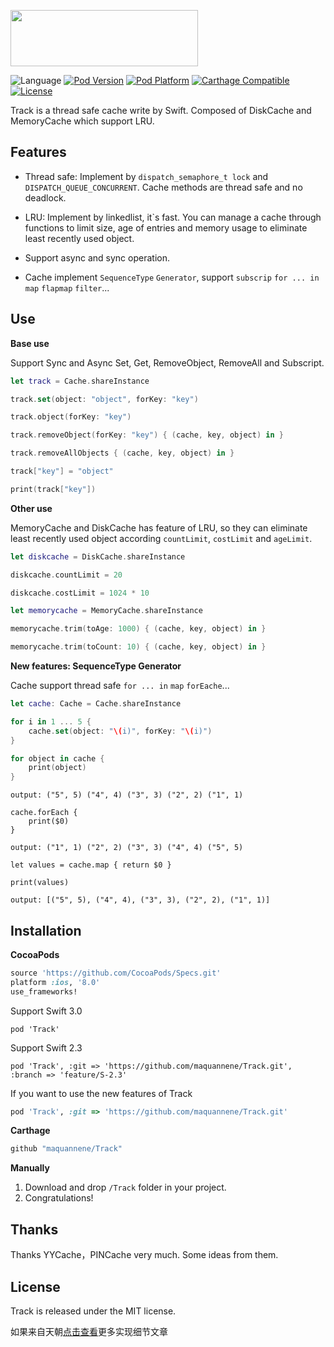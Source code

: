 <p align="left"><img src="http://ww4.sinaimg.cn/large/65312d9agw1f48moyot15j20du04odg6.jpg" width="300" height="90"/></p>

![Language](https://img.shields.io/badge/language-Swift%202.2-orange.svg)
[![Pod Version](http://img.shields.io/cocoapods/v/Track.svg?style=flat)](http://cocoadocs.org/docsets/Track/)
[![Pod Platform](http://img.shields.io/cocoapods/p/Track.svg?style=flat)](http://cocoadocs.org/docsets/Track/)
[![Carthage Compatible](https://img.shields.io/badge/Carthage-compatible-4BC51D.svg?style=flat)](https://github.com/Carthage/Carthage)
[![License](https://img.shields.io/badge/license-MIT-blue.svg)](https://github.com/maquannene/Track/blob/master/LICENSE)

Track is a thread safe cache write by Swift. Composed of DiskCache and MemoryCache which support LRU.

## Features

* Thread safe: Implement by `dispatch_semaphore_t lock` and `DISPATCH_QUEUE_CONCURRENT`. Cache methods are thread safe and no deadlock.

* LRU: Implement by linkedlist, it`s fast. You can manage a cache through functions to limit size, age of entries and memory usage to eliminate least recently used object.

* Support async and sync operation.

* Cache implement `SequenceType` `Generator`, support `subscrip` `for ... in` `map` `flapmap` `filter`...

## Use

**Base use**

Support Sync and Async Set, Get, RemoveObject, RemoveAll and Subscript.

```swift
let track = Cache.shareInstance

track.set(object: "object", forKey: "key")

track.object(forKey: "key")

track.removeObject(forKey: "key") { (cache, key, object) in }

track.removeAllObjects { (cache, key, object) in }

track["key"] = "object"

print(track["key"])
```

**Other use**

MemoryCache and DiskCache has feature of LRU, so they can eliminate least recently used object according `countLimit`, `costLimit` and `ageLimit`.

```swift
let diskcache = DiskCache.shareInstance

diskcache.countLimit = 20

diskcache.costLimit = 1024 * 10

let memorycache = MemoryCache.shareInstance

memorycache.trim(toAge: 1000) { (cache, key, object) in }

memorycache.trim(toCount: 10) { (cache, key, object) in }
```

**New features: SequenceType Generator**

Cache support thread safe `for ... in` `map` `forEache`...

```swift
let cache: Cache = Cache.shareInstance

for i in 1 ... 5 {
    cache.set(object: "\(i)", forKey: "\(i)")
}

for object in cache {
    print(object)
}
```

```
output: ("5", 5) ("4", 4) ("3", 3) ("2", 2) ("1", 1)
```

```
cache.forEach {
    print($0)
}
```

```
output: ("1", 1) ("2", 2) ("3", 3) ("4", 4) ("5", 5)
```

```
let values = cache.map { return $0 }

print(values)
```

```
output: [("5", 5), ("4", 4), ("3", 3), ("2", 2), ("1", 1)]
```

## Installation

**CocoaPods**

```ruby
source 'https://github.com/CocoaPods/Specs.git'
platform :ios, '8.0'
use_frameworks!
```

Support Swift 3.0

```
pod 'Track'
```

Support Swift 2.3

```
pod 'Track', :git => 'https://github.com/maquannene/Track.git', :branch => 'feature/S-2.3'
```

If you want to use the new features of Track

```ruby
pod 'Track', :git => 'https://github.com/maquannene/Track.git'
```

**Carthage**

```ruby
github "maquannene/Track"
```

**Manually**

1. Download and drop ```/Track``` folder in your project.  
2. Congratulations! 

## Thanks

Thanks YYCache，PINCache very much. Some ideas from them.

## License

Track is released under the MIT license.

如果来自天朝[点击查看](https://github.com/maquannene/Track/blob/master/%E5%A6%82%E6%9E%9C%E4%BD%A0%E5%9C%A8%E5%A4%A9%E6%9C%9D.md)更多实现细节文章
